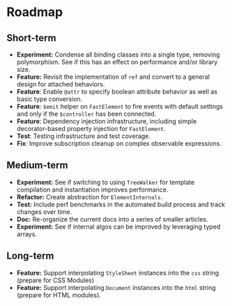 # Roadmap

## Short-term

* **Experiment:** Condense all binding classes into a single type, removing polymorphism. See if this has an effect on performance and/or library size.
* **Feature:** Revisit the implementation of `ref` and convert to a general design for attached behaviors.
* **Feature**: Enable `@attr` to specify boolean attribute behavior as well as basic type conversion.
* **Feature**: `$emit` helper on `FastElement` to fire events with default settings and only if the `$controller` has been connected.
* **Feature**: Dependency injection infrastructure, including simple decorator-based property injection for `FastElement`.
* **Test**: Testing infrastructure and test coverage.
* **Fix**: Improve subscription cleanup on complex observable expressions.

## Medium-term

* **Experiment:** See if switching to using `TreeWalker` for template compilation and instantiation improves performance.
* **Refactor:** Create abstraction for `ElementInternals`.
* **Test:** Include perf benchmarks in the automated build process and track changes over time.
* **Doc:** Re-organize the current docs into a series of smaller articles.
* **Experiment:** See if internal algos can be improved by leveraging typed arrays.

## Long-term

* **Feature:** Support interpolating `StyleSheet` instances into the `css` string (prepare for CSS Modules)
* **Feature:** Support interpolating `Document` instances into the `html` string (prepare for HTML modules).